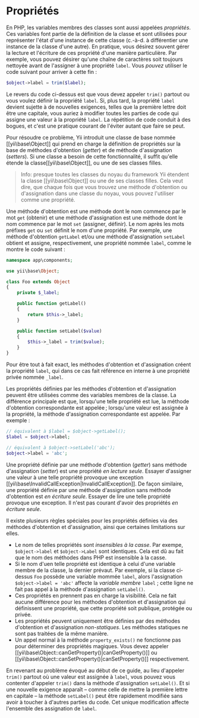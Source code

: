 Propriétés
==========

En PHP, les variables membres des classes sont aussi appelées *propriétés*. Ces variables font partie de la définition de la classe  et sont utilisées pour représenter l'état d'une instance de cette classe (c.-à-d. à différentier une instance de la classe d'une autre). En pratique, vous désirez souvent gérer la lecture et l'écriture de ces propriété d'une manière particulière. Par exemple, vous pouvez désirer qu'une chaîne de caractères soit toujours nettoyée avant de l'assigner à une propriété `label`. Vous *pouvez* utiliser le code suivant pour arriver à cette fin :

```php
$object->label = trim($label);
```

Le revers du code ci-dessus est que vous devez appeler `trim()` partout ou vous voulez définir la propriété `label`. Si, plus tard, la propriété `label` devient sujette à de nouvelles exigences, telles que la première lettre doit être une capitale, vous auriez à modifier toutes les parties de code  qui assigne une valeur à la propriété `label`. La répétition de code conduit à des bogues, et c'est une pratique courant de l'éviter autant que faire se peut.

Pour résoudre ce problème, Yii introduit une classe de base nommée [[yii\base\Object]] qui prend en charge la définition de propriétés sur la base de méthodes d'obtention (*getter*) et de méthode d'assignation (*setters*). Si une classe a besoin de cette fonctionnalité, il suffit qu'elle étende la classe[[yii\base\Object]], ou une de ses classes filles.

> Info: presque toutes les classes du noyau du framework Yii étendent la classe [[yii\base\Object]] ou une de ses classes filles. Cela veut dire, que chaque fois que vous trouvez une méthode d'obtention ou d'assignation dans une classe du noyau, vous pouvez l'utiliser comme une propriété. 
 
Une méthode d'obtention est une méthode dont le nom commence par le mot `get` (obtenir) et une méthode d'assignation est une méthode dont le nom commence par le mot `set` (assigner, définir).  Le nom après les mots préfixes `get` ou `set` définit le nom d'une propriété. Par exemple, une méthode d'obtention `getLabel` et/ou une méthode d'assignation `setLabel` obtient et assigne, respectivement, une propriété nommée `label`, comme le montre le code suivant :

```php
namespace app\components;

use yii\base\Object;

class Foo extends Object
{
    private $_label;

    public function getLabel()
    {
        return $this->_label;
    }

    public function setLabel($value)
    {
        $this->_label = trim($value);
    }
}
```

Pour être tout à fait exact, les méthodes d'obtention et d'assignation créent la propriété `label`, qui dans ce cas fait référence en interne à une propriété privée nommée `_label`.

Les propriétés définies par les méthodes d'obtention et d'assignation peuvent être utilisées comme des variables membres de la classe. La différence principale est que, lorsqu'une telle propriété est lue, la méthode d'obtention correspondante est appelée ; lorsqu'une valeur est assignée à la propriété, la méthode d'assignation correspondante est appelée. Par exemple :

```php
// équivalent à $label = $object->getLabel();
$label = $object->label;

// équivalent à $object->setLabel('abc');
$object->label = 'abc';
```

Une propriété définie par une méthode d'obtention (*getter*) sans méthode d'assignation (*setter*) est une propriété *en lecture seule*. Essayer d'assigner une valeur à une telle propriété provoque une exception [[yii\base\InvalidCallException|InvalidCallException]]. De façon similaire, une propriété définie par une méthode d'assignation sans méthode d'obtention est *en écriture seule*. Essayer de lire une telle propriété provoque une exception. Il n'est pas courant d'avoir des propriétés *en écriture seule*. 

Il existe plusieurs règles spéciales pour les propriétés définies via des méthodes d'obtention et d'assignation, ainsi que certaines limitations sur elles.

* Le nom de telles propriétés sont *insensibles à la casse*. Par exempe,  `$object->label` et `$object->Label` sont identiques. Cela est dû au fait que le nom des méthodes dans PHP est insensible à la casse.
* Si le nom d'uen telle propriété est identique à celui d'une variable membre de la classe, la dernier prévaut. Par exemple, si la classe ci-dessus `Foo` possède une variable mommée `label`, alors l'assignation `$object->label = 'abc'` affecte la *variable membre* `label` ; cette ligne ne fait pas appel à la méthode d'assignation `setLabel()`.
* Ces propriétés en prennent pas en charge la visibilité. Cela ne fait aucune différence pour les méthodes d'obtention et d'assignation qui définissent une propriété, que cette propriété soit publique, protégée ou privée.
* Les propriétés peuvent uniquement être définies par des méthodes d'obtention et d'assignation *non-statiques*. Les méthodes statiques ne sont pas traitées de la même manière. 
* Un appel normal à la méthode `property_exists()` ne fonctionne pas pour déterminer des propriétés magiques. Vous devez appeler  [[yii\base\Object::canGetProperty()|canGetProperty()]] ou [[yii\base\Object::canSetProperty()|canSetProperty()]] respectivement.

En revenant au problème évoqué au début de ce guide, au lieu d'appeler `trim()` partout où une valeur est assignée à `label`, vous pouvez vous contenter d'appeler `trim()` dans la méthode d'assignation `setLabel()`. Et si une nouvelle exigence apparaît – comme celle de mettre la première lettre en capitale – la méthode  `setLabel()` peut être rapidement modifiée sans avoir à toucher à d'autres parties du code. Cet unique modification affecte l'ensemble des assignation de `label`.

